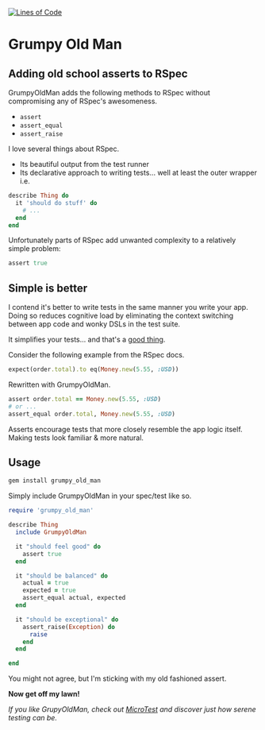 [![Lines of Code](http://img.shields.io/badge/lines_of_code-76-brightgreen.svg?style=flat)](http://blog.codinghorror.com/the-best-code-is-no-code-at-all/)

# Grumpy Old Man

## Adding old school asserts to RSpec

GrumpyOldMan adds the following methods to RSpec without compromising any of RSpec's awesomeness.

* `assert`
* `assert_equal`
* `assert_raise`

I love several things about RSpec.

* Its beautiful output from the test runner
* Its declarative approach to writing tests... well at least the outer wrapper i.e.

```ruby
describe Thing do
  it 'should do stuff' do
    # ...
  end
end
```

Unfortunately parts of RSpec add unwanted complexity to a relatively simple problem:

```ruby
assert true
```

## Simple is better

I contend it's better to write tests in the same manner you write your app.
Doing so reduces cognitive load by eliminating the context switching
between app code and wonky DSLs in the test suite.

It simplifies your tests... and that's a [good thing](http://en.wikipedia.org/wiki/Unix_philosophy#.22Worse_is_better.22).

Consider the following example from the RSpec docs.

```ruby
expect(order.total).to eq(Money.new(5.55, :USD))
```

Rewritten with GrumpyOldMan.
```ruby
assert order.total == Money.new(5.55, :USD)
# or ...
assert_equal order.total, Money.new(5.55, :USD)
```

Asserts encourage tests that more closely resemble the app logic itself.
Making tests look familiar & more natural.

## Usage

```bash
gem install grumpy_old_man
```

Simply include GrumpyOldMan in your spec/test like so.

```ruby
require 'grumpy_old_man'

describe Thing
  include GrumpyOldMan

  it "should feel good" do
    assert true
  end

  it "should be balanced" do
    actual = true
    expected = true
    assert_equal actual, expected
  end

  it "should be exceptional" do
    assert_raise(Exception) do
      raise
    end
  end

end
```

You might not agree, but I'm sticking with my old fashioned assert.

**Now get off my lawn!**

*If you like GrupyOldMan, check out [MicroTest](http://hopsoft.github.com/micro_test/) and discover just how serene testing can be.*

